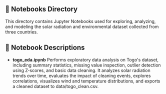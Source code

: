 ## 📓 Notebooks Directory

This directory contains Jupyter Notebooks used for exploring, analyzing, and modeling the solar radiation and environmental dataset collected from three countries.


## 📁 Notebook Descriptions

- **togo_eda.ipynb** Performs exploratory data analysis on Togo's dataset, including summary statistics, missing value inspection, outlier detection using Z-scores, and basic data cleaning. It analyzes solar radiation trends over time, evaluates the impact of cleaning events, explores correlations, visualizes wind and temperature distributions, and exports a cleaned dataset to data/togo_clean.csv.